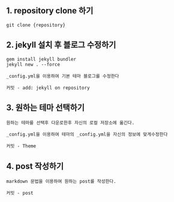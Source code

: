 ## 1. repository clone 하기

    git clone {repository}

## 2. jekyll 설치 후 블로그 수정하기

    gem install jekyll bundler
    jekyll new . --force
    
    _config.yml을 이용하여 기본 테마 블로그를 수정한다
    
    커밋 - add: jekyll on repository

## 3. 원하는 테마 선택하기

    원하는 테마를 선택후 다운로한후 자신의 로컬 저장소에 옮긴다.
    
    _config.yml을 이용하여 테마의 _config.yml을 자신의 정보에 맞게수정한다
    
    커밋 - Theme

## 4. post 작성하기

    markdown 문법을 이용하여 원하는 post를 작성한다.
    
    커밋 - post
